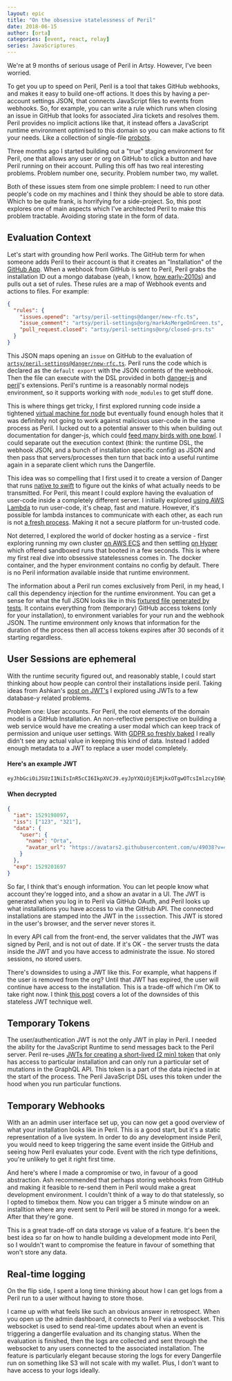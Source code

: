```yaml
---
layout: epic
title: "On the obsessive statelessness of Peril"
date: 2018-06-15
author: [orta]
categories: [event, react, relay]
series: JavaScriptures
---
```


We're at 9 months of serious usage of Peril in Artsy. However, I've been worried.

To get you up to speed on Peril, Peril is a tool that takes GitHub webhooks, and makes it easy to build one-off
actions. It does this by having a per-account settings JSON, that connects JavaScript files to events from webhooks.
So, for example, you can write a rule which runs when closing an issue in GitHub that looks for associated Jira
tickets and resolves them. Peril provides no implicit actions like that, it instead offers a JavaScript runtime
environment optimised to this domain so you can make actions to fit your needs. Like a collection of single-file
[probots][probots].

Three months ago I started building out a "true" staging environment for Peril, one that allows any user or org on
GitHub to click a button and have Peril running on their account. Pulling this off has two real interesting
problems. Problem number one, security. Problem number two, my wallet.

Both of these issues stem from one simple problem: I need to run other people's code on my machines and I think they
should be able to store data. Which to be quite frank, is horrifying for a side-project. So, this post explores one
of main aspects which I've architected Peril to make this problem tractable. Avoiding storing state in the form of
data.

<!-- more -->

## Evaluation Context

Let's start with grounding how Peril works. The GitHub term for when someone adds Peril to their account is that it
creates an "Installation" of the [GitHub App][ga]. When a webhook from GitHub is sent to Peril, Peril grabs the
installation ID out a mongo database (yeah, I know, [how early-2010s][nosqliscool]) and pulls out a set of rules.
These rules are a map of Webhook events and actions to files. For example:

```json
{
  "rules": {
    "issues.opened": "artsy/peril-settings@danger/new-rfc.ts",
    "issue_comment": "artsy/peril-settings@org/markAsMergeOnGreen.ts",
    "pull_request.closed": "artsy/peril-settings@org/closed-prs.ts"
  }
}
```

This JSON maps opening an `issue` on GitHub to the evaluation of [`artsy/peril-settings@danger/new-rfc.ts`][rfc].
Peril runs the code which is declared as the `default export` with the JSON contents of the webhook. Then the file
can execute with the DSL provided in both [danger-js][] and [peril][ext]'s extensions. Peril's runtime is a
reasonably normal nodejs environment, so it supports working with `node_modules` to get stuff done.

This is where things get tricky, I first explored running code inside a tightened [virtual machine for node][vm2]
but eventually found enough holes that it was definitely not going to work against malicious user-code in the same
process as Peril. I lucked out to a potential answer to this when building out documentation for danger-js, which
could [feed many birds with one bowl][birds]. I could separate out the execution context (think: the runtime DSL,
the webhook JSON, and a bunch of installation specific config) as JSON and then pass that servers/processes then
turn that back into a useful runtime again in a separate client which runs the Dangerfile.

This idea was so compelling that I first used it to create a version of Danger that runs
[native to swift](https://github.com/danger/danger-swift) to figure out the kinks of what actually needs to be
transmitted. For Peril, this meant I could explore having the evaluation of user-code inside a completely different
server. I initially explored [using AWS Lambda][lambda] to run user-code, it's cheap, fast and mature. However, it's
possible for lambda instances to communicate with each other, as each run is not [a fresh process][lambda-reuse].
Making it not a secure platform for un-trusted code.

Not deterred, I explored the world of docker hosting as a service - first exploring running my own cluster [on AWS
ECS][ecs] and then settling [on Hyper][hyper] which offered sandboxed runs that booted in a few seconds. This is
where my first real dive into obsessive statelessness comes in. The docker container, and the hyper environment
contains no config by default. There is no Peril information available inside that runtime environment.

The information about a Peril run comes exclusively from Peril, in my head, I call this dependency injection for the
runtime environment. You can get a sense for what the full JSON looks like in this [fixtured file generated by
tests][fix]. It contains everything from (temporary) GitHub access tokens (only for your installation), to
environment variables for your run and the webhook JSON. The runtime environment only knows that information for the
duration of the process then all access tokens expires after 30 seconds of it starting regardless.

## User Sessions are ephemeral

With the runtime security figured out, and reasonably stable, I could start thinking about how people can control
their installations inside peril. Taking ideas from Ashkan's [post on JWT's][jwts] I explored using JWTs to a few
database-y related problems.

Problem one: User accounts. For Peril, the root elements of the domain model is a GitHub Installation. An
non-reflective perspective on building a web service would have me creating a user modal which can keep track of
permission and unique user settings. With [GDPR so freshly baked][gdpr] I really didn't see any actual value in
keeping this kind of data. Instead I added enough metadata to a JWT to replace a user model completely.

#### Here's an example JWT

```sh
eyJhbGciOiJSUzI1NiIsInR5cCI6IkpXVCJ9.eyJpYXQiOjE1MjkxOTgwOTcsImlzcyI6WyIxMjMiLCIzMjEiXSwiZGF0YSI6eyJ1c2VyIjp7Im5hbWUiOiJPcnRhIiwiYXZhdGFyX3VybCI6Imh0dHBzOi8vYXZhdGFyczIuZ2l0aHVidXNlcmNvbnRlbnQuY29tL3UvNDkwMzg_dj00In19LCJleHAiOjE1MjkyMDE2OTd9.E4NgIYCLdOkGO76fgQ7ERnYGErX90Bg_JpfmoPSmamU8F-6578FQBpEhu9sWo337uIc379L6P61NTKcpiC09jhhTXdESeiVT2-gW3HK1XhI7fRibu42wMi3R-mdv30u9uN75d-2QqQhxitk9Dr6u1zaPeMEVX6c-J9TGX6kVAPas506zn9vbnWrAEgpZnCC7c7-vgdoHOvTZE7ugjvi16GmMfQjKSFDAh43fpgf_2c9Es6RtB1vaTu1TVuVB-Slvu7NbczJQcGRa1fAPdKp8JWvaXXDYrKIDeSC-YJxZZcSqSAuso6UZ8-DJLcHVquEgZVM3AfSVgX04JORzA_G_wg
```

#### When decrypted

```json
{
  "iat": 1529198097,
  "iss": ["123", "321"],
  "data": {
    "user": {
      "name": "Orta",
      "avatar_url": "https://avatars2.githubusercontent.com/u/49038?v=4"
    }
  },
  "exp": 1529201697
}
```

So far, I think that's enough information. You can let people know what account they're logged into, and a show an
avatar in a UI. The JWT is generated when you log in to Peril via GitHub OAuth, and Peril looks up what
installations you have access to via the GitHub API. The connected installations are stamped into the JWT in the
`iss`section. This JWT is stored in the user's browser, and the server never stores it.

In every API call from the front-end, the server validates that the JWT was signed by Peril, and is not out of date.
If it's OK - the server trusts the data inside the JWT and you have access to administrate the issue. No stored
sessions, no stored users.

There's downsides to using a JWT like this. For example, what happens if the user is removed from the org? Until
that JWT has expired, the user will continue have access to the installation. This is a trade-off which I'm OK to
take right now. I think [this post][jwt_tradeoff] covers a lot of the downsides of this stateless JWT technique
well.

## Temporary Tokens

The user/authentication JWT is not the only JWT in play in Peril. I needed the ability for the JavaScript Runtime to
send messages back to the Peril server. Peril re-uses [JWTs for creating a short-lived (2 min) token][jwt_two] that
only has access to particular installation and can only run a particular set of mutations in the GraphQL API. This
token is a part of the data injected in at the start of the process. The Peril JavaScript DSL uses this token under
the hood when you run particular functions.

## Temporary Webhooks

With an an admin user interface set up, you can now get a good overview of what your installation looks like in
Peril. This is a good start, but it's a static representation of a live system. In order to do any development
inside Peril, you would need to keep triggering the same event inside the GitHub and seeing how Peril evaluates your
code. Event with the rich type definitions, you're unlikely to get it right first time.

And here's where I made a compromise or two, in favour of a good abstraction. Ash recommended that perhaps storing
webhooks from GitHub and making it feasible to re-send them in Peril would make a great development environment. I
couldn't think of a way to do that statelessly, so I opted to timebox them. Now you can trigger a 5 minute window on
an installtion where any event sent to Peril will be stored in mongo for a week. After that they're gone.

This is a great trade-off on data storage vs value of a feature. It's been the best idea so far on how to handle
building a development mode into Peril, so I wouldn't want to compromise the feature in favour of something that
won't store any data.

## Real-time logging

On the flip side, I spent a long time thinking about how I can get logs from a Peril run to a user without having to
store those.

I came up with what feels like such an obvious answer in retrospect. When you open up the admin dashboard, it
connects to Peril via a websocket. This websocket is used to send real-time updates about when an event is
triggering a dangerfile evaluation and its changing status. When the evaluation is finished, then the logs are
collected and sent through the websocket to any users connected to the associated installation. The feature is
particularly elegant because storing the logs for every Dangerfile run on something like S3 will not scale with my
wallet. Plus, I don't want to have access to your logs ideally.

[ga]:
  https://blog.github.com/2016-09-14-a-whole-new-github-universe-announcing-new-tools-forums-and-features/#integrate-seamlessly-with-github
[nosqliscool]: https://www.infoworld.com/article/2990184/database/nosql-simply-isnt-hip-anymore.html
[probots]: https://probot.github.io
[rfc]: https://github.com/artsy/peril-settings/blob/6ec744e552df0828b3de2c5bc72e97accc6f562f/danger/new-rfc.ts
[danger-js]: http://danger.systems/js/
[ext]: http://danger.systems/js/reference.html#PerilDSL
[vm2]: https://github.com/patriksimek/vm2
[lambda]: https://github.com/danger/peril/issues/159
[birds]: https://celebrateurbanbirds.org/learn/gardening/providing-water-for-birds/
[lambda-reuse]: https://aws.amazon.com/blogs/compute/container-reuse-in-lambda/
[ecs]: https://aws.amazon.com/ecs/
[hyper]: https://hyper.sh
[fix]:
  https://github.com/danger/peril/blob/master/source/github/events/handlers/_tests/fixtures/PerilRunnerEventBootStrapExample.json
[jwts]: https://artsy.github.io/blog/2016/10/26/jwt-artsy-journey/
[gdpr]: https://www.wired.co.uk/article/what-is-gdpr-uk-eu-legislation-compliance-summary-fines-2018
[jwt_two]:
  https://github.com/danger/peril/blob/59895d10255965ab5d76dac9362696632d135163/source/runner/sandbox/jwt.ts#L10-L56
[jwt_tradeoff]: http://cryto.net/~joepie91/blog/2016/06/13/stop-using-jwt-for-sessions/
